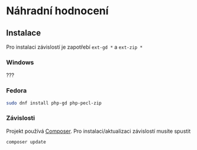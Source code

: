 # Náhradní hodnocení

## Instalace
Pro instalaci závislostí je zapotřebí `ext-gd *` a `ext-zip *`
### Windows
???

### Fedora
```bash
sudo dnf install php-gd php-pecl-zip
```

### Závislosti
Projekt používá [Composer](https://getcomposer.org/).
Pro instalaci/aktualizaci závislostí musíte spustit
```bash
composer update
```
